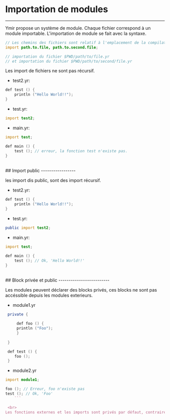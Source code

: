 # Importation de modules
<hr>

Ymir propose un système de module. Chaque fichier correspond à un module importable.
L'importation de module se fait avec la syntaxe.

```D
// Les chemins des fichiers sont relatif à l'emplacement de la compilation.  
import path.to.file, path.to.second.file; 

// importation du fichier $PWD/path/to/file.yr
// et importation du fichier $PWD/path/to/second/file.yr

```

Les import de fichiers  ne sont pas récursif.

 - test2.yr:

 ```D
 def test () {
     println ("Hello World!!");
 }
 ```
 - test.yr:

 ```D
 import test2;
 ```
 - main.yr:

 ```D
 import test;

 def main () {
     test (); // erreur, la fonction test n'existe pas.
 }
 ```

<br>
## Import public
-----------------

les import dis public, sont des import récursif.


 - test2.yr:

 ```D
 def test () {
     println ("Hello World!!");
 }
 ```
 - test.yr:

 ```D
 public import test2;
 ```
 - main.yr:

 ```D
 import test;

 def main () {
     test (); // Ok, 'Hello World!!'
 }
 ```

<br>
## Block privée et public
-------------------------

Les modules peuvent déclarer des blocks privés, ces blocks ne sont pas accéssible depuis les modules exterieurs.

- module1.yr

```D
 private {

     def foo () {
	 println ("Foo");
     }
     
 }

 def test () {
    foo ();
 }
```

- module2.yr


```D
import module1;

foo (); // Erreur, foo n'existe pas
test (); // Ok, 'Foo'
    ```

 <br>
Les fonctions externes et les imports sont privés par défaut, contrairement au fonctions (pure ou impure) et au structure.
